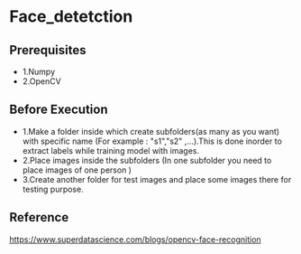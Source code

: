 # Face_detetction

## Prerequisites
- 1.Numpy
- 2.OpenCV

## Before Execution

- 1.Make a folder inside which create subfolders(as many as you want) with specific name (For example : "s1","s2"
,...).This is done inorder to extract labels while training model with images.
- 2.Place images inside the subfolders (In one subfolder you need to place images of one person )
- 3.Create another folder for test images and place some images there for testing purpose.

## Reference
https://www.superdatascience.com/blogs/opencv-face-recognition

